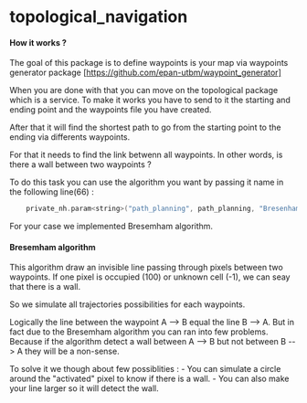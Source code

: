 # topological_navigation

#### How it works ?
The goal of this package is to define waypoints is your map via waypoints generator package [https://github.com/epan-utbm/waypoint_generator]

When you are done with that you can move on the topological package which is a service. 
To make it works you have to send to it the starting and ending point and the waypoints file you have created.

After that it will find the shortest path to go from the starting point to the ending via differents waypoints.

For that it needs to find the link betwenn all waypoints. In other words, is there a wall between two waypoints ?

To do this task you can use the algorithm you want by passing it name in the following line(66) :

```c
    private_nh.param<string>("path_planning", path_planning, "Bresenham");
```

For your case we implemented Bresemham algorithm. 


#### Bresemham algorithm 
This algorithm draw an invisible line passing through pixels between two waypoints. If one pixel is occupied (100) or unknown cell (-1), we can seay that there is a wall.

So we simulate all trajectories possibilities for each waypoints.

Logically the line between the waypoint A --> B equal the line B --> A.
But in fact due to the Bresemham algorithm you can ran into few problems. Because if the algorithm detect a wall between A --> B but not between B --> A they will be a non-sense.

To solve it we though about few possiblities :
    - You can simulate a circle around the "activated" pixel to know if there is a wall.
    - You can also make your line larger so it will detect the wall. 





